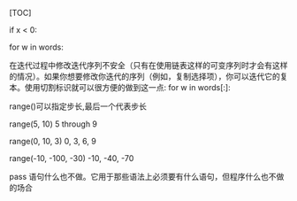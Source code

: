 [TOC]

if x < 0:

for w in words:

在迭代过程中修改迭代序列不安全（只有在使用链表这样的可变序列时才会有这样的情况）。如果你想要修改你迭代的序列（例如，复制选择项），你可以迭代它的复本。使用切割标识就可以很方便的做到这一点:
for w in words[:]:

range()可以指定步长,最后一个代表步长

range(5, 10)
   5 through 9

range(0, 10, 3)
   0, 3, 6, 9

range(-10, -100, -30)
  -10, -40, -70

pass 语句什么也不做。它用于那些语法上必须要有什么语句，但程序什么也不做的场合





























